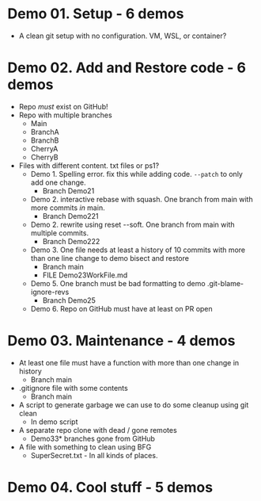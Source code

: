 # Demo 01. Setup - 6 demos

- A clean git setup with no configuration. VM, WSL, or container?

# Demo 02. Add and Restore code - 6 demos

- Repo _must_ exist on GitHub!
- Repo with multiple branches
    - Main
    - BranchA
    - BranchB
    - CherryA
    - CherryB
- Files with different content. txt files or ps1?
    - Demo 1. Spelling error. fix this while adding code. `--patch` to only add one change.
        - Branch Demo21
    - Demo 2. interactive rebase with squash. One branch from main with more commits _in_ main.
        - Branch Demo221
    - Demo 2. rewrite using reset --soft. One branch from main with multiple commits.
        - Branch Demo222
    - Demo 3. One file needs at least a history of 10 commits with more than one line change to demo bisect and restore 
        - Branch main
        - FILE Demo23WorkFile.md
    - Demo 5. One branch must be bad formatting to demo .git-blame-ignore-revs
        - Branch Demo25
    - Demo 6. Repo on GitHub must have at least on PR open

# Demo 03. Maintenance - 4 demos

- At least one file must have a function with more than one change in history
    - Branch main
- .gitignore file with some contents
    - Branch main
- A script to generate garbage we can use to do some cleanup using git clean
    - In demo script
- A separate repo clone with dead / gone remotes
    - Demo33* branches gone from GitHub
- A file with something to clean using BFG
    - SuperSecret.txt - In all kinds of places.

# Demo 04. Cool stuff - 5 demos

